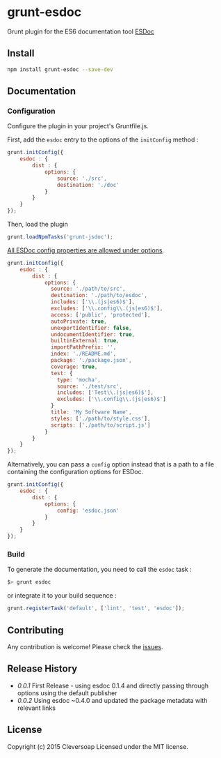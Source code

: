 # grunt-esdoc

Grunt plugin for the ES6 documentation tool [ESDoc](https://esdoc.org/)

## Install

```bash
npm install grunt-esdoc --save-dev
```

## Documentation

### Configuration

Configure the plugin in your project's Gruntfile.js.

First, add the `esdoc` entry to the options of the `initConfig` method :

```javascript
grunt.initConfig({
    esdoc : {
        dist : {
            options: {
                source: './src',
                destination: './doc'
            }
        }
    }
});
```
Then, load the plugin

```javascript
grunt.loadNpmTasks('grunt-jsdoc');
```

[All ESDoc config properties are allowed under options](https://esdoc.org/config.html).

```javascript
grunt.initConfig({
    esdoc : {
        dist : {
            options: {
              source: './path/to/src',
              destination: './path/to/esdoc',
              includes: ['\\.(js|es6)$'],
              excludes: ['\\.config\\.(js|es6)$'],
              access: ['public', 'protected'],
              autoPrivate: true,
              unexportIdentifier: false,
              undocumentIdentifier: true,
              builtinExternal: true,
              importPathPrefix: '',
              index: './README.md',
              package: './package.json',
              coverage: true,
              test: {
                type: 'mocha',
                source: './test/src',
                includes: ['Test\\.(js|es6)$'],
                excludes: ['\\.config\\.(js|es6)$']
              }
              title: 'My Software Name',
              styles: ['./path/to/style.css'],
              scripts: ['./path/to/script.js']
            }
        }
    }
});
```

Alternatively, you can pass
a `config` option instead that is a path to a file containing the configuration options for ESDoc.

```javascript
grunt.initConfig({
    esdoc : {
        dist : {
            options: {
                config: 'esdoc.json'
            }
        }
    }
});
```

### Build

To generate the documentation, you need to call the `esdoc` task :

```bash
$> grunt esdoc
```

or integrate it to your build sequence :

```javascript
grunt.registerTask('default', ['lint', 'test', 'esdoc']);
```

## Contributing

Any contribution is welcome! Please check the [issues](https://github.com/cleversoap/grunt-esdoc/issues).

## Release History
 * _0.0.1_ First Release - using esdoc 0.1.4 and directly passing through options using the default publisher
 * _0.0.2_ Using esdoc ~0.4.0 and updated the package metadata with relevant links

## License
Copyright (c) 2015 Cleversoap
Licensed under the MIT license.
